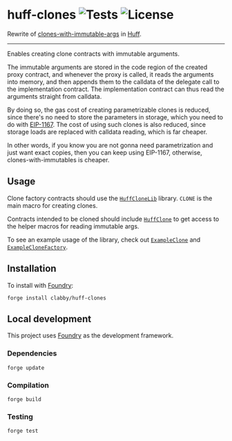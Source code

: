 # huff-clones ![Tests](https://img.shields.io/github/workflow/status/clabby/clones-with-immutable-args-huff/Tests/master?label=Tests) ![License](https://img.shields.io/github/license/clabby/clones-with-immutable-args-huff?label=License)

Rewrite of [clones-with-immutable-args](https://github.com/wighawag/clones-with-immutable-args) in [Huff](https://github.com/huff-language).

---

Enables creating clone contracts with immutable arguments.

The immutable arguments are stored in the code region of the created proxy contract, and whenever the proxy is called, it reads the arguments into memory, and then appends them to the calldata of the delegate call to the implementation contract. The implementation contract can thus read the arguments straight from calldata.

By doing so, the gas cost of creating parametrizable clones is reduced, since there's no need to store the parameters in storage, which you need to do with [EIP-1167](https://eips.ethereum.org/EIPS/eip-1167). The cost of using such clones is also reduced, since storage loads are replaced with calldata reading, which is far cheaper.

In other words, if you know you are not gonna need parametrization and just want exact copies, then you can keep using EIP-1167, otherwise, clones-with-immutables is cheaper.

## Usage

Clone factory contracts should use the [`HuffCloneLib`](src/HuffCloneLib.huff) library. `CLONE` is the main macro for creating clones.

Contracts intended to be cloned should include [`HuffClone`](src/HuffClone.huff) to get access to the helper macros for reading immutable args.

To see an example usage of the library, check out [`ExampleClone`](src/ExampleClone.huff) and [`ExampleCloneFactory`](src/ExampleCloneFactory.huff).

## Installation

To install with [Foundry](https://github.com/foundry-rs/foundry):

```
forge install clabby/huff-clones
```

## Local development

This project uses [Foundry](https://github.com/foundry-rs/foundry) as the development framework.

### Dependencies
```
forge update
```

### Compilation

```
forge build
```

### Testing

```
forge test
```
